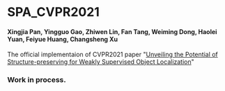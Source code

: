 # SPA_CVPR2021
#### Xingjia Pan, Yingguo Gao, Zhiwen Lin, Fan Tang, Weiming Dong, Haolei Yuan, Feiyue Huang, Changsheng Xu
The official implementaion of CVPR2021 paper "[Unveiling the Potential of Structure-preserving for Weakly Supervised Object Localization](https://arxiv.org/abs/2103.04523)"

### Work in process.

